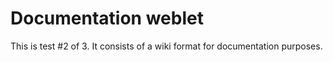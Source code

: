 # Documentation weblet
This is test #2 of 3. It consists of a wiki format for documentation purposes.
